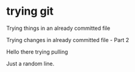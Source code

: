 # trying git

Trying things in an already committed file

Trying changes in already committed file - Part 2

Hello there trying pulling

Just a random line.
